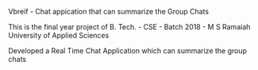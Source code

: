 Vbreif - Chat appication that can summarize the Group Chats

This is the final year project of B. Tech. - CSE - Batch 2018 - M S Ramaiah University of Applied Sciences

Developed a Real Time Chat Application which can summarize the group chats
